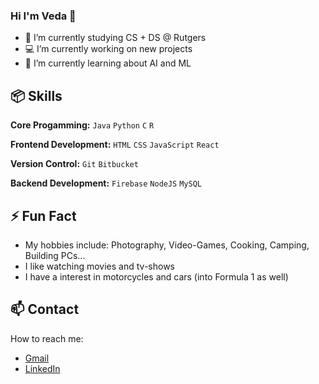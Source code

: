 ### Hi I'm Veda 👋

- 🔭 I’m currently studying CS + DS @ Rutgers
- 💻 I’m currently working on new projects
- 🌱 I’m currently learning about AI and ML

## 📦 Skills

**Core Progamming:** `Java` `Python` `C` `R`

**Frontend Development:** `HTML` `CSS` `JavaScript` `React`
 
**Version Control:** `Git` `Bitbucket`

**Backend Development:** `Firebase` `NodeJS` `MySQL`
 
## ⚡ Fun Fact 

- My hobbies include: Photography, Video-Games, Cooking, Camping, Building PCs...
- I like watching movies and tv-shows
- I have a interest in motorcycles and cars (into Formula 1 as well)

## 📫 Contact

 How to reach me:
 - [Gmail](veda.yakkali3@gmail.com)
 - [LinkedIn](https://www.linkedin.com/in/vedayakkali28/)
